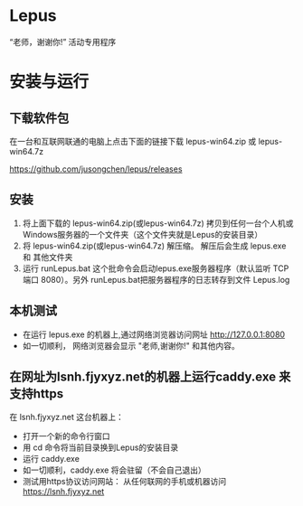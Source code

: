 
# Lepus

“老师，谢谢你!” 活动专用程序

#  安装与运行

## 下载软件包

在一台和互联网联通的电脑上点击下面的链接下载 lepus-win64.zip 或 lepus-win64.7z

https://github.com/jusongchen/lepus/releases

## 安装   
1. 将上面下载的 lepus-win64.zip(或lepus-win64.7z) 拷贝到任何一台个人机或Windows服务器的一个文件夹（这个文件夹就是Lepus的安装目录）
2. 将 lepus-win64.zip(或lepus-win64.7z) 解压缩。 解压后会生成 lepus.exe 和 其他文件夹
3. 运行 runLepus.bat  这个批命令会启动lepus.exe服务器程序（默认监听 TCP 端口 8080）。另外 runLepus.bat把服务器程序的日志转存到文件 Lepus.log

## 本机测试

* 在运行 lepus.exe 的机器上,通过网络浏览器访问网址 http://127.0.0.1:8080
* 如一切顺利， 网络浏览器会显示 "老师,谢谢你!" 和其他内容。

## 在网址为lsnh.fjyxyz.net的机器上运行caddy.exe 来支持https

在 lsnh.fjyxyz.net 这台机器上：
* 打开一个新的命令行窗口
* 用 cd 命令将当前目录换到Lepus的安装目录
* 运行 caddy.exe
* 如一切顺利，caddy.exe 将会驻留（不会自己退出）
* 测试用https协议访问网站： 从任何联网的手机或机器访问 https://lsnh.fjyxyz.net 

